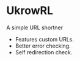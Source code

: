 UkrowRL
=======

A simple URL shortner

* Features custom URLs.
* Better error checking.
* Self redirection check.